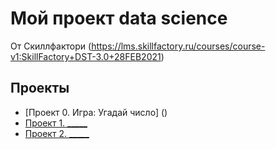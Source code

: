 # Мой проект data science 
От Скиллфактори (https://lms.skillfactory.ru/courses/course-v1:SkillFactory+DST-3.0+28FEB2021)

## Проекты

* [Проект 0. Игра: Угадай число] ()
* [Проект 1. _____](____)
* [Проект 2. _____](____)